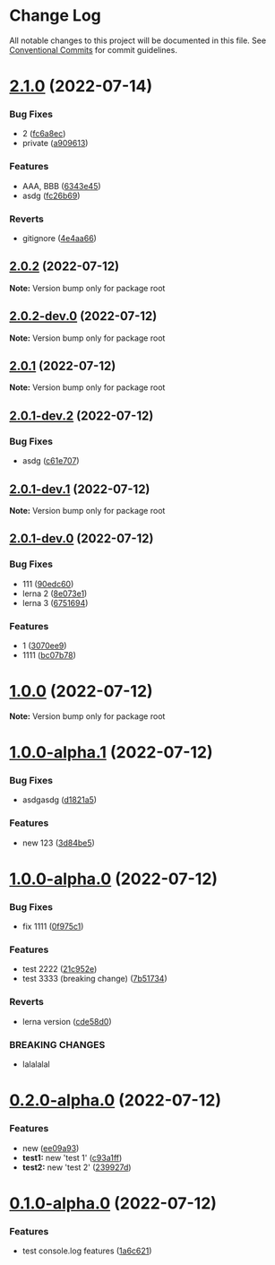 # Change Log

All notable changes to this project will be documented in this file.
See [Conventional Commits](https://conventionalcommits.org) for commit guidelines.

# [2.1.0](https://github.com/k8w/lerna-test/compare/v2.0.2...v2.1.0) (2022-07-14)


### Bug Fixes

* 2 ([fc6a8ec](https://github.com/k8w/lerna-test/commit/fc6a8ec7e7d8d2096d85035f815d8db602bc8959))
* private ([a909613](https://github.com/k8w/lerna-test/commit/a9096130d70e3583bd74ef052c6caf8c0873614f))


### Features

* AAA, BBB ([6343e45](https://github.com/k8w/lerna-test/commit/6343e45f0db4af1d93d129f551cdf931c1ae2991))
* asdg ([fc26b69](https://github.com/k8w/lerna-test/commit/fc26b698d315600d647331b510a8ee8383b774fe))


### Reverts

* gitignore ([4e4aa66](https://github.com/k8w/lerna-test/commit/4e4aa667c49783450bdc577f3108ef320942ca98))





## [2.0.2](https://github.com/k8w/lerna-test/compare/v2.0.2-dev.0...v2.0.2) (2022-07-12)

**Note:** Version bump only for package root





## [2.0.2-dev.0](https://github.com/k8w/lerna-test/compare/v2.0.1...v2.0.2-dev.0) (2022-07-12)

**Note:** Version bump only for package root





## [2.0.1](https://github.com/k8w/lerna-test/compare/v2.0.1-dev.2...v2.0.1) (2022-07-12)

**Note:** Version bump only for package root





## [2.0.1-dev.2](https://github.com/k8w/lerna-test/compare/v2.0.1-dev.1...v2.0.1-dev.2) (2022-07-12)


### Bug Fixes

* asdg ([c61e707](https://github.com/k8w/lerna-test/commit/c61e70757e7cc6e39497ba78ce59831ced319854))





## [2.0.1-dev.1](https://github.com/k8w/lerna-test/compare/v2.0.1-dev.0...v2.0.1-dev.1) (2022-07-12)

**Note:** Version bump only for package root





## [2.0.1-dev.0](https://github.com/k8w/lerna-test/compare/v1.0.0...v2.0.1-dev.0) (2022-07-12)


### Bug Fixes

* 111 ([90edc60](https://github.com/k8w/lerna-test/commit/90edc60b32a100660c3dc00b5140ca6ca7dfa682))
* lerna 2 ([8e073e1](https://github.com/k8w/lerna-test/commit/8e073e13a2c6dcfaf9dbfd05c621571b787b61c2))
* lerna 3 ([6751694](https://github.com/k8w/lerna-test/commit/6751694485d0f0025af49c3a97931de0bcca7e0e))


### Features

* 1 ([3070ee9](https://github.com/k8w/lerna-test/commit/3070ee91974dfd4d59ca55b90ad3f2dbded71820))
* 1111 ([bc07b78](https://github.com/k8w/lerna-test/commit/bc07b785ea60166991b824b38cac552715ab221b))





# [1.0.0](https://github.com/k8w/lerna-test/compare/v1.0.0-alpha.1...v1.0.0) (2022-07-12)

**Note:** Version bump only for package root






# [1.0.0-alpha.1](https://github.com/k8w/lerna-test/compare/v1.0.0-alpha.0...v1.0.0-alpha.1) (2022-07-12)


### Bug Fixes

* asdgasdg ([d1821a5](https://github.com/k8w/lerna-test/commit/d1821a5918d17232947fc7b46c9963f6e15f7cd5))


### Features

* new 123 ([3d84be5](https://github.com/k8w/lerna-test/commit/3d84be5df030a5c85b89489450a6bb93936610ce))





# [1.0.0-alpha.0](https://github.com/k8w/lerna-test/compare/v0.2.0-alpha.0...v1.0.0-alpha.0) (2022-07-12)


### Bug Fixes

* fix 1111 ([0f975c1](https://github.com/k8w/lerna-test/commit/0f975c1cb8afb41d46cac044f047b612302cf3e9))


### Features

* test 2222 ([21c952e](https://github.com/k8w/lerna-test/commit/21c952e05a869795d021617dfe947e2c6dc7bab7))
* test 3333 (breaking change) ([7b51734](https://github.com/k8w/lerna-test/commit/7b517346232e6a9ddae2ab87257a85fe8263c449))


### Reverts

* lerna version ([cde58d0](https://github.com/k8w/lerna-test/commit/cde58d002e480fcbaa81d5aebe5242d64ec00993))


### BREAKING CHANGES

* lalalalal





# [0.2.0-alpha.0](https://github.com/k8w/lerna-test/compare/v0.1.2-alpha.0...v0.2.0-alpha.0) (2022-07-12)


### Features

* new ([ee09a93](https://github.com/k8w/lerna-test/commit/ee09a9347b19cc7efec3c9a67bdd39e040e1c665))
* **test1:** new 'test 1' ([c93a1ff](https://github.com/k8w/lerna-test/commit/c93a1ff2342fb2a610b87aa2e5543486b6491eaf))
* **test2:** new 'test 2' ([239927d](https://github.com/k8w/lerna-test/commit/239927dad3a7ed0566bb83c03bbacf2b54aa885f))





# [0.1.0-alpha.0](https://github.com/k8w/lerna-test/compare/v0.0.1-alpha.0...v0.1.0-alpha.0) (2022-07-12)


### Features

* test console.log features ([1a6c621](https://github.com/k8w/lerna-test/commit/1a6c6212570d0ace04c994d51ea78399ae13111a))

